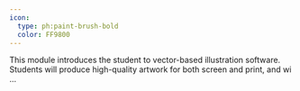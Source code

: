 ```yaml
---
icon:
  type: ph:paint-brush-bold
  color: FF9800
---
```


This module introduces the student to vector-based illustration software. Students will produce high-quality artwork for both screen and print, and wi ... 
